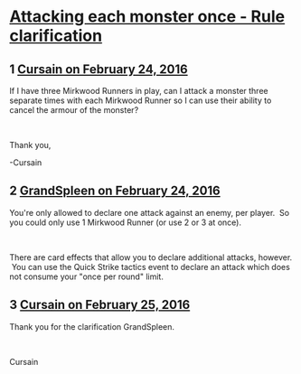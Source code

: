 # [Attacking each monster once - Rule clarification](https://community.fantasyflightgames.com/topic/203592-attacking-each-monster-once-rule-clarification/)

## 1 [Cursain on February 24, 2016](https://community.fantasyflightgames.com/topic/203592-attacking-each-monster-once-rule-clarification/?do=findComment&comment=2069873)

If I have three Mirkwood Runners in play, can I attack a monster three separate times with each Mirkwood Runner so I can use their ability to cancel the armour of the monster?

 

Thank you,

-Cursain

## 2 [GrandSpleen on February 24, 2016](https://community.fantasyflightgames.com/topic/203592-attacking-each-monster-once-rule-clarification/?do=findComment&comment=2069887)

You're only allowed to declare one attack against an enemy, per player.  So you could only use 1 Mirkwood Runner (or use 2 or 3 at once).  

 

There are card effects that allow you to declare additional attacks, however.  You can use the Quick Strike tactics event to declare an attack which does not consume your "once per round" limit.

## 3 [Cursain on February 25, 2016](https://community.fantasyflightgames.com/topic/203592-attacking-each-monster-once-rule-clarification/?do=findComment&comment=2070929)

Thank you for the clarification GrandSpleen.

 

Cursain

